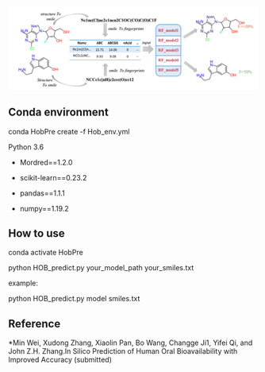 <img src="image.png" width="633" >


## Conda environment

conda HobPre create -f Hob_env.yml

Python 3.6

   - Mordred==1.2.0

   - scikit-learn==0.23.2

   - pandas==1.1.1

   - numpy==1.19.2

## How to use 

conda activate HobPre

python HOB_predict.py your_model_path your_smiles.txt

example:

python HOB_predict.py model smiles.txt

## Reference

*Min Wei, Xudong Zhang, Xiaolin Pan, Bo Wang, Changge Ji1, Yifei Qi, and John Z.H. Zhang.In Silico Prediction of Human Oral Bioavailability with Improved Accuracy (submitted)

